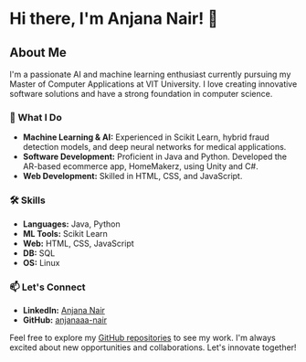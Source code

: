 # Hi there, I'm Anjana Nair! 👋

## About Me

I'm a passionate AI and machine learning enthusiast currently pursuing my Master of Computer Applications at VIT University. I love creating innovative software solutions and have a strong foundation in computer science.

### 🌟 What I Do
- **Machine Learning & AI:** Experienced in Scikit Learn, hybrid fraud detection models, and deep neural networks for medical applications.
- **Software Development:** Proficient in Java and Python. Developed the AR-based ecommerce app, HomeMakerz, using Unity and C#.
- **Web Development:** Skilled in HTML, CSS, and JavaScript.

### 🛠️ Skills
- **Languages:** Java, Python
- **ML Tools:** Scikit Learn
- **Web:** HTML, CSS, JavaScript
- **DB:** SQL
- **OS:** Linux

### 📫 Let's Connect
- **LinkedIn:** [Anjana Nair](https://www.linkedin.com/in/anjana-nair)
- **GitHub:** [anjanaaa-nair](https://github.com/anjanaaa-nair)

Feel free to explore my [GitHub repositories](https://github.com/anjanaaa-nair) to see my work. I'm always excited about new opportunities and collaborations. Let's innovate together!
